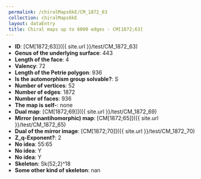 ```yaml
--- 
 permalink: /chiralMaps6kE/CM_1872_63 
 collection: chiralMaps6kE
 layout: dataEntry
 title: Chiral maps up to 6000 edges - CM[1872;63]
---
```


- **ID**: [CM[1872;63]]({{ site.url }}/test/CM_1872_63)
- **Genus of the underlying surface**: 443
- **Length of the face**: 4
- **Valency**: 72
- **Length of the Petrie polygon**: 936
- **Is the automorphism group solvable?**: S
- **Number of vertices**: 52
- **Number of edges**: 1872
- **Number of faces**: 936
- **The map is self-**: none
- **Dual map**: [CM[1872;69]]({{ site.url }}/test/CM_1872_69)
- **Mirror (enantihomorphic) map**: [CM[1872;65]]({{ site.url }}/test/CM_1872_65)
- **Dual of the mirror image**: [CM[1872;70]]({{ site.url }}/test/CM_1872_70)
- **Z_q-Exponent?**: 2
- **No idea**:  55:65
- **No idea**: Y
- **No idea**: Y
- **Skeleton**: Sk(52;2)^18
- **Some other kind of skeleton**: nan
